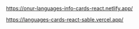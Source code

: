 https://onur-languages-info-cards-react.netlify.app/  

https://languages-cards-react-sable.vercel.app/
